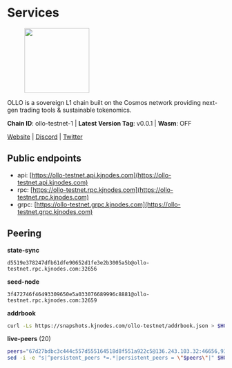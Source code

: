 # Services

<figure><img src="https://raw.githubusercontent.com/kj89/testnet_manuals/main/pingpub/logos/ollo.png" width="150" alt=""><figcaption></figcaption></figure>

OLLO is a sovereign L1 chain built on the Cosmos network providing  next-gen trading tools & sustainable tokenomics.

**Chain ID**: ollo-testnet-1 | **Latest Version Tag**: v0.0.1 | **Wasm**: OFF

[Website](https://www.ollostation.zone) | [Discord](https://discord.com/invite/GxBqZ9mSSm) | [Twitter](https://twitter.com/OLLOStation)


## Public endpoints

* api: [https://ollo-testnet.api.kjnodes.com](https://ollo-testnet.api.kjnodes.com)
* rpc: [https://ollo-testnet.rpc.kjnodes.com](https://ollo-testnet.rpc.kjnodes.com)
* grpc: [https://ollo-testnet.grpc.kjnodes.com](https://ollo-testnet.grpc.kjnodes.com)

## Peering

**state-sync**

```text
d5519e378247dfb61dfe90652d1fe3e2b3005a5b@ollo-testnet.rpc.kjnodes.com:32656
```

**seed-node**

```text
3f472746f46493309650e5a033076689996c8881@ollo-testnet.rpc.kjnodes.com:32659
```

**addrbook**
```bash
curl -Ls https://snapshots.kjnodes.com/ollo-testnet/addrbook.json > $HOME/.ollo/config/addrbook.json
```

**live-peers** (20)
```bash
peers="67d27bdbc3c444c557d555164518d8f551a922c5@136.243.103.32:46656,93085f2731cabd480d9b61397d3e1cf84f5a023b@168.119.124.130:32656,d5519e378247dfb61dfe90652d1fe3e2b3005a5b@65.109.68.190:32656,7dc63d58dccf6777206d5cdbc1ec1b9ba5221bd5@65.108.97.58:15656,da8d3ca8e1c147f0037b1c43ad3de7174f5ec1b7@209.145.59.224:26656,2a8f0fada8b8b71b8154cf30ce44aebea1b5fe3d@146.59.116.136:26656,dba5e8b41c4e369418f83a449966e4eb7ca05cd4@65.109.23.114:18156,15bcdea616c717eb4356e125d4f631aaa596dfd5@65.108.77.106:26929,3ea40f63890f10272201edf96d2a49e197e52091@65.108.105.48:18156,a553ae4af55d127300dd707a46e715b47a82610a@65.21.131.215:26626,536c816c0d32ceb601fcf047284f65dc68c0513a@65.21.134.202:26626,cadc2b601a188aedbe4156a6eb5a81e00770bcfc@65.108.219.110:26656,42beefd08b5f8580177d1506220db3a548090262@65.108.195.29:26116,412da32e046360f7e5168a89f80172ad093b17d9@65.109.37.58:17656,ef8863e006ba8eaea3aa8b780b01b82b401d7bd9@84.46.252.45:56656,43da48176665407ebbe40f809a0ec2c84ab0579e@65.109.24.121:26656,517786f9e5e9caf196fed64c2130528e0ef59643@65.109.70.23:18156,1d576b61c0c56a9b6ef6dabf336fd3cf04c017b1@95.217.223.85:15656,5c2a752c9b1952dbed075c56c600c3a79b58c395@195.3.220.135:27006,8c4a28db4a9f4a37725d504d6f87fb5e1aee0266@49.12.216.13:46656"
sed -i -e "s|^persistent_peers *=.*|persistent_peers = \"$peers\"|" $HOME/.ollo/config/config.toml
```
